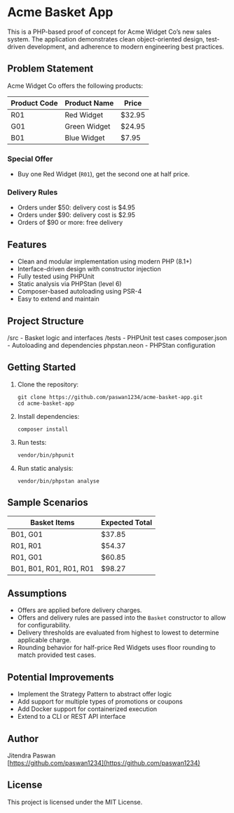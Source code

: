 # Acme Basket App

This is a PHP-based proof of concept for Acme Widget Co’s new sales system. The application demonstrates clean object-oriented design, test-driven development, and adherence to modern engineering best practices.

## Problem Statement

Acme Widget Co offers the following products:

| Product Code | Product Name | Price  |
|--------------|--------------|--------|
| R01          | Red Widget   | $32.95 |
| G01          | Green Widget | $24.95 |
| B01          | Blue Widget  | $7.95  |

### Special Offer

- Buy one Red Widget (`R01`), get the second one at half price.

### Delivery Rules

- Orders under $50: delivery cost is $4.95
- Orders under $90: delivery cost is $2.95
- Orders of $90 or more: free delivery

## Features

- Clean and modular implementation using modern PHP (8.1+)
- Interface-driven design with constructor injection
- Fully tested using PHPUnit
- Static analysis via PHPStan (level 6)
- Composer-based autoloading using PSR-4
- Easy to extend and maintain

## Project Structure

/src - Basket logic and interfaces
/tests - PHPUnit test cases
composer.json - Autoloading and dependencies
phpstan.neon - PHPStan configuration


## Getting Started

1. Clone the repository:
    ```
    git clone https://github.com/paswan1234/acme-basket-app.git
    cd acme-basket-app
    ```

2. Install dependencies:
    ```
    composer install
    ```

3. Run tests:
    ```
    vendor/bin/phpunit
    ```

4. Run static analysis:
    ```
    vendor/bin/phpstan analyse
    ```

## Sample Scenarios

| Basket Items                 | Expected Total |
|-----------------------------|----------------|
| B01, G01                    | $37.85         |
| R01, R01                    | $54.37         |
| R01, G01                    | $60.85         |
| B01, B01, R01, R01, R01     | $98.27         |

## Assumptions

- Offers are applied before delivery charges.
- Offers and delivery rules are passed into the `Basket` constructor to allow for configurability.
- Delivery thresholds are evaluated from highest to lowest to determine applicable charge.
- Rounding behavior for half-price Red Widgets uses floor rounding to match provided test cases.

## Potential Improvements
- Implement the Strategy Pattern to abstract offer logic
- Add support for multiple types of promotions or coupons
- Add Docker support for containerized execution
- Extend to a CLI or REST API interface

## Author

Jitendra Paswan  
[https://github.com/paswan1234](https://github.com/paswan1234)

## License

This project is licensed under the MIT License.
